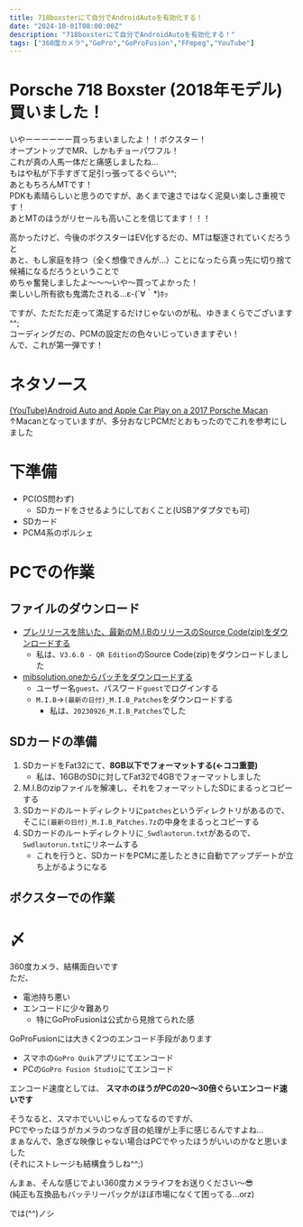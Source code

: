 ```yaml
---
title: 718boxsterにて自分でAndroidAutoを有効化する！
date: "2024-10-01T08:00:00Z"
description: "718boxsterにて自分でAndroidAutoを有効化する！"
tags: ["360度カメラ","GoPro","GoProFusion","FFmpeg","YouTube"]
---
```


# Porsche 718 Boxster (2018年モデル) 買いました！
いやーーーーーー買っちまいましたよ！！ボクスター！    
オープントップでMR、しかもチョーパワフル！    
これが真の人馬一体だと痛感しましたね...   
もはや私が下手すぎて足引っ張ってるぐらい^^;   
あともちろんMTです！   
PDKも素晴らしいと思うのですが、あくまで速さではなく泥臭い楽しさ重視です！   
あとMTのほうがリセールも高いことを信じてます！！！    
    
高かったけど、今後のボクスターはEV化するだの、MTは駆逐されていくだろうと   
あと、もし家庭を持つ（全く想像できんが...）ことになったら真っ先に切り捨て候補になるだろうということで   
めちゃ奮発しましたよ〜〜〜いや〜買ってよかった！    
楽しいし所有欲も鬼満たされる...ε-(´∀｀*)ﾎｯ    
    
ですが、ただただ走って満足するだけじゃないのが私、ゆきまくらでございます^^;    
コーディングだの、PCMの設定だの色々いじっていきますぞい！    
んで、これが第一弾です！   

# ネタソース
[(YouTube)Android Auto and Apple Car Play on a 2017 Porsche Macan](https://www.youtube.com/watch?v=ybAS6n9Gw_g&list=LL&index=4&t=1s)    
↑Macanとなっていますが、多分おなじPCMだとおもったのでこれを参考にしました

# 下準備
- PC(OS問わず)
    - SDカードをさせるようにしておくこと(USBアダプタでも可)
- SDカード
- PCM4系のポルシェ

# PCでの作業
## ファイルのダウンロード
- [プレリリースを除いた、最新のM.I.BのリリースのSource Code(zip)をダウンロードする](https://github.com/Mr-MIBonk/M.I.B._More-Incredible-Bash/releases)   
    - 私は、`V3.6.0 - QR Edition`のSource Code(zip)をダウンロードしました
- [mibsolution.oneからパッチをダウンロードする](https://mibsolution.one/#/1)
    - ユーザー名`guest`、パスワード`guest`でログインする
    - `M.I.B`→`(最新の日付)_M.I.B_Patches`をダウンロードする
        - 私は、`20230926_M.I.B_Patches`でした

## SDカードの準備
1. SDカードをFat32にて、**8GB以下でフォーマットする(←ココ重要)**
    - 私は、16GBのSDに対してFat32で4GBでフォーマットしました
2. M.I.Bのzipファイルを解凍し、それをフォーマットしたSDにまるっとコピーする
3. SDカードのルートディレクトリに`patches`というディレクトリがあるので、そこに`(最新の日付)_M.I.B_Patches.7z`の中身をまるっとコピーする
4. SDカードのルートディレクトリに`_Swdlautorun.txt`があるので、`Swdlautorun.txt`にリネームする
    - これを行うと、SDカードをPCMに差したときに自動でアップデートが立ち上がるようになる

## ボクスターでの作業

# 〆
360度カメラ、結構面白いです   
ただ、
- 電池持ち悪い
- エンコードに少々難あり
    - 特にGoProFusionは公式から見捨てられた感

GoProFusionには大きく2つのエンコード手段があります
- スマホの`GoPro Quik`アプリにてエンコード
- PCの`GoPro Fusion Studio`にてエンコード

エンコード速度としては、
**スマホのほうがPCの20〜30倍ぐらいエンコード速いです**    
    
そうなると、スマホでいいじゃんってなるのですが、   
PCでやったほうがカメラのつなぎ目の処理が上手に感じるんですよね...   
まぁなんで、急ぎな映像じゃない場合はPCでやったほうがいいのかなと思いました   
(それにストレージも結構食うしね^^;)    
    
んまぁ、そんな感じでよい360度カメラライフをお送りください〜😎    
(純正も互換品もバッテリーパックがほぼ市場になくて困ってる...orz)    
   
では(^^)ノシ
